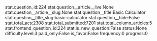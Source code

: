 stat.question_id:224
stat.question__article__live:None
stat.question__article__slug:None
stat.question__title:Basic Calculator
stat.question__title_slug:basic-calculator
stat.question__hide:False
stat.total_acs:2308
stat.total_submitted:7201
stat.total_column_articles:5
stat.frontend_question_id:224
stat.is_new_question:False
status:None
difficulty.level:3
paid_only:False
is_favor:False
frequency:0
progress:0
